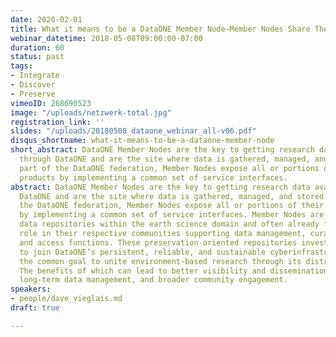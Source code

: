 ```yaml
---
date: 2020-02-01
title: What it means to be a DataONE Member Node—Member Nodes Share Their Views
webinar_datetime: 2018-05-08T09:00:00-07:00
duration: 60
status: past
tags:
- Integrate
- Discover
- Preserve
vimeoID: 268690523
image: "/uploads/netzwerk-total.jpg"
registration_link: ''
slides: "/uploads/20180508_dataone_webinar_all-v06.pdf"
disqus_shortname: what-it-means-to-be-a-dataone-member-node
short_abstract: DataONE Member Nodes are the key to getting research data available
  through DataONE and are the site where data is gathered, managed, and stored. As
  part of the DataONE federation, Member Nodes expose all or portions of their data
  products by implementing a common set of service interfaces.
abstract: DataONE Member Nodes are the key to getting research data available through
  DataONE and are the site where data is gathered, managed, and stored. As part of
  the DataONE federation, Member Nodes expose all or portions of their data products
  by implementing a common set of service interfaces. Member Nodes are typically existing
  data repositories within the earth science domain and often already fill an important
  role in their respective communities supporting data management, curation, discovery,
  and access functions. These preservation-oriented repositories invest time and resources
  to join DataONE’s persistent, reliable, and sustainable cyberinfrastructure with
  the common goal to unite environment-based research through its distributed architecture.
  The benefits of which can lead to better visibility and dissemination of their data,
  long-term data management, and broader community engagement.
speakers:
- people/dave_vieglais.md
draft: true

---
```

